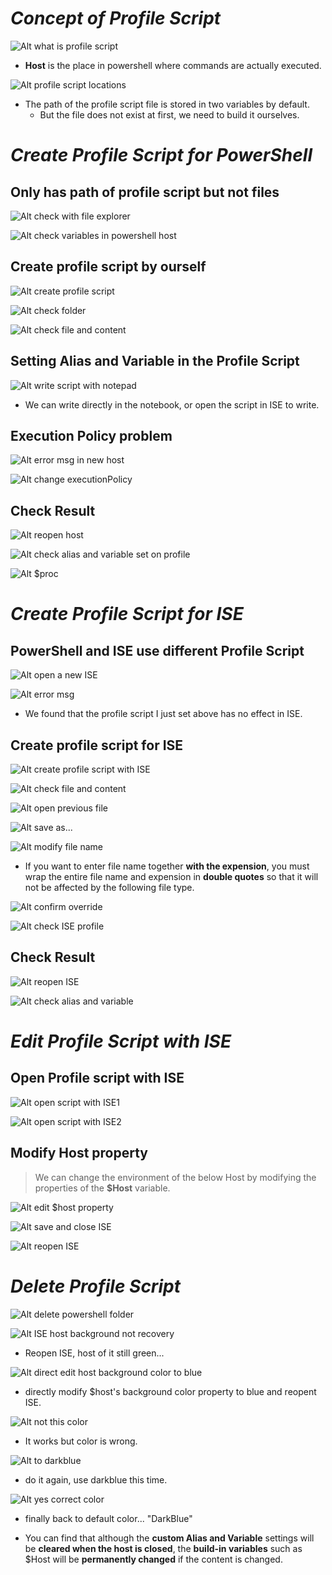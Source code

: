 # **_Concept of Profile Script_**

![Alt what is profile script](pic/bandicam%202022-10-09%2021-10-06-364.jpg)

- **Host** is the place in powershell where commands are actually executed.

![Alt profile script locations](pic/bandicam%202022-10-09%2021-11-17-976.jpg)

- The path of the profile script file is stored in two variables by default.
  - But the file does not exist at first, we need to build it ourselves.

# **_Create Profile Script for PowerShell_**

## **Only has path of profile script but not files**

![Alt check with file explorer](pic/bandicam%202022-10-09%2021-12-50-752.jpg)

![Alt check variables in powershell host](pic/bandicam%202022-10-09%2021-13-54-730.jpg)

## **Create profile script by ourself**

![Alt create profile script](pic/bandicam%202022-10-09%2021-17-00-616.jpg)

![Alt check folder](pic/bandicam%202022-10-09%2021-17-39-633.jpg)

![Alt check file and content](pic/bandicam%202022-10-09%2021-18-08-654.jpg)

## **Setting Alias and Variable in the Profile Script**

![Alt write script with notepad](pic/bandicam%202022-10-09%2021-19-47-505.jpg)

- We can write directly in the notebook, or open the script in ISE to write.

## **Execution Policy problem**

![Alt error msg in new host](pic/bandicam%202022-10-09%2021-24-37-176.jpg)

![Alt change executionPolicy](pic/bandicam%202022-10-09%2021-26-33-904.jpg)

## **Check Result**

![Alt reopen host](pic/bandicam%202022-10-09%2021-26-49-479.jpg)

![Alt check alias and variable set on profile](pic/bandicam%202022-10-09%2021-29-18-589.jpg)

![Alt $proc](pic/bandicam%202022-10-09%2021-29-41-065.jpg)

# **_Create Profile Script for ISE_**

## **PowerShell and ISE use different Profile Script**

![Alt open a new ISE](pic/bandicam%202022-10-09%2021-30-00-472.jpg)

![Alt error msg](pic/bandicam%202022-10-09%2021-30-51-223.jpg)

- We found that the profile script I just set above has no effect in ISE.

## **Create profile script for ISE**

![Alt create profile script with ISE](pic/bandicam%202022-10-09%2021-33-22-149.jpg)

![Alt check file and content](pic/bandicam%202022-10-09%2021-34-10-965.jpg)

![Alt open previous file](pic/bandicam%202022-10-09%2021-35-24-339.jpg)

![Alt save as...](pic/bandicam%202022-10-09%2021-35-32-651.jpg)

![Alt modify file name](pic/bandicam%202022-10-09%2021-37-06-335.jpg)

- If you want to enter file name together **with the expension**, you must wrap the entire file name and expension in **double quotes** so that it will not be affected by the following file type.

![Alt confirm override](pic/bandicam%202022-10-09%2021-37-14-919.jpg)

![Alt check ISE profile](pic/bandicam%202022-10-09%2021-37-50-625.jpg)

## **Check Result**

![Alt reopen ISE](pic/bandicam%202022-10-09%2021-38-15-320.jpg)

![Alt check alias and variable](pic/bandicam%202022-10-09%2021-38-56-536.jpg)

# **_Edit Profile Script with ISE_**

## **Open Profile script with ISE**

![Alt open script with ISE1](pic/bandicam%202022-10-09%2021-39-03-898.jpg)

![Alt open script with ISE2](pic/bandicam%202022-10-09%2021-39-19-240.jpg)

## **Modify Host property**

> We can change the environment of the below Host by modifying the properties of the **$Host** variable.

![Alt edit $host property](pic/bandicam%202022-10-09%2021-40-49-148.jpg)

![Alt save and close ISE](pic/bandicam%202022-10-09%2021-41-15-143.jpg)

![Alt reopen ISE](pic/bandicam%202022-10-09%2021-42-11-316.jpg)

# **_Delete Profile Script_**

![Alt delete powershell folder](pic/bandicam%202022-10-09%2021-42-41-413.jpg)

![Alt ISE host background not recovery](pic/bandicam%202022-10-09%2021-46-01-488.jpg)

- Reopen ISE, host of it still green...

![Alt direct edit host background color to blue](pic/bandicam%202022-10-09%2021-46-46-728.jpg)

- directly modify $host's background color property to blue and reopent ISE.

![Alt not this color](pic/bandicam%202022-10-09%2021-49-02-680.jpg)

- It works but color is wrong.

![Alt to darkblue](pic/bandicam%202022-10-09%2021-50-58-208.jpg)

- do it again, use darkblue this time.

![Alt  yes correct color](pic/bandicam%202022-10-09%2021-51-35-976.jpg)

- finally back to default color... "DarkBlue"

- You can find that although the **custom Alias and Variable** settings will be **cleared when the host is closed**, the **build-in variables** such as $Host will be **permanently changed** if the content is changed.
